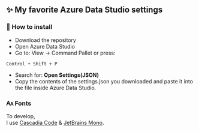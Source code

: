 <h2>✨ My favorite Azure Data Studio settings</h2>

<h3>📜 How to install</h3>

- Download the repository
- Open Azure Data Studio
- Go to: View -> Command Pallet or press:

~~~
Control + Shift + P
~~~

- Search for: **Open Settings(JSON)**
- Copy the contents of the settings.json you downloaded and paste it into the file inside Azure Data Studio.

<h3>🗛 Fonts</h3>

To develop, <br>
I use <a href="https://github.com/microsoft/cascadia-code">Cascadia Code</a> & <a href="https://www.jetbrains.com/pt-br/lp/mono/">JetBrains Mono</a>.
